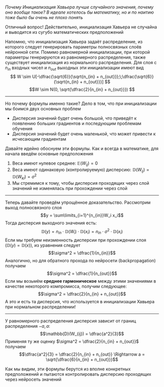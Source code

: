 _Почему Инициализация Хавьера лучше случайного значения, почему оно вообще такое? В идеале хотелось бы математику, но и по наитию тоже было бы очень не плохо понять_

Отличный вопрос! Действительно, инициализация Хавьера не случайна и выводится из сугубо математических предположений

Напомню, что инициализация Хавьера задаёт распределение, из которого следует генерировать параметры полносвязных слоёв нейронной сети. Помимо равномерной инициализации, при которой параметры генерируются из равномерного распределения, также существует инициализация из нормального распределения. Для слоя с $n_{in}$ входных чисел и $n_{out}$ выходных эти инициализации имеют вид
$$
W \sim U[-\dfrac{\sqrt{6}}{\sqrt{n_{in} + n_{out}}};\;\dfrac{\sqrt{6}}{\sqrt{n_{in} + n_{out}}}]
$$
$$W \sim N(0, \sqrt{\dfrac{2}{n_{in} + n_{out}}}) $$

- - -

Но почему формулы именно такие? Дело в том, что при инициализации мы боимся двух основных проблем
- Дисперсия значений будет очень большой, что приведёт к появлению больших градиентов и последующим проблемам обучения
- Дисперсия значений будет очень маленькой, что может привести к исчесающим градиентам

Давайте идейно обоснуем эти формулы. Как и всегда в математике, для начала введём основные предположения
1) Веса имеют нулевое среднее: $\mathbb{E}(W_{ij}) = 0$
2) Веса имеют одинаковую (контролируемую) дисперсию: $\mathbb{D}(W_{ij}) = \mathbb{D}(W_{kl}) = \sigma ^ 2$
3) Мы стремимся к тому, чтобы дисперсия проходящих через слой значений не изменялась при прохождении через слой

- - -

Теперь давайте проведём упрощённое доказательство. Рассмотрим выход полносвязного слоя
$$y = \sum\limits_{i=1}^{n_{in}}W_i x_i$$
Тогда дисперсия выходного значения есть:
$$\mathbb{D}(y) = n_{in}\cdot\mathbb{D}(W_i)\cdot\mathbb{D}(x_i) = n_{in}\cdot\sigma^2\cdot\mathbb{D}(x_i)$$
Если мы требуем неизменность дисперсии при прохождении слоя ($\mathbb{D}(y) = \mathbb{D}(x)$), из уравнения следует
$$\sigma^2 = \dfrac{1}{n_{in}}$$
Аналогично, но для обратного прохода по нейросети (backpropagation) получаем
$$\sigma^2 = \dfrac{1}{n_{out}}$$
Если мы возьмём **среднее гармоническое** между этими значениями в качестве некоторого компромисса, получим следующее:
$$\sigma^2 = \dfrac{2}{n_{in} + n_{out}}$$ А это и есть та дисперсия, что используется в инициализации Хавьера при нормальном распределении!

- - -

У равномерного распределения дисперсия зависит от границ распределения $-a, a$:
$$\mathbb{D}(W_{ij}) = \dfrac{a^2}{3}$$
Применяя ту же оценку $\sigma^2 = \dfrac{2}{n_{in} + n_{out}}$ получаем 
$$\dfrac{a^2}{3} = \dfrac{2}{n_{in} + n_{out}} \Rightarrow a = \sqrt{\dfrac{6}{n_{in} + n_{out}}}$$

Как мы видим, эти формулы берутся из вполне конкретных предположений и пытаются контролировать дисперсию проходящих через нейросеть значений
